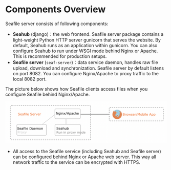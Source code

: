 # Components Overview

Seafile server consists of following components:

- **Seahub** (django)：the web frontend. Seafile server package contains a light-weight Python HTTP server gunicorn that serves the website. By default, Seahub runs as an application within gunicorn. You can also configure Seahub to run under WSGI mode behind Nginx or Apache. This is recommended for production setups.
- **Seafile server** (``seaf-server``)：data service daemon, handles raw file upload, download and synchronization. Seafile server by default listens on port 8082. You can configure Nginx/Apache to proxy traffic to the local 8082 port.

The picture below shows how Seafile clients access files when you configure Seafile behind Nginx/Apache.

![Seafile Sync](../images/seafile-arch-new-http.png)

- All access to the Seafile service (including Seahub and Seafile server) can be configured behind Nginx or Apache web server. This way all network traffic to the service can be encrypted with HTTPS.
